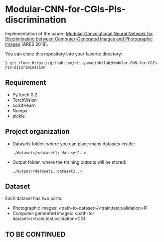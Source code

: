 # Modular-CNN-for-CGIs-PIs-discrimination

Implementation of the paper:  <a href="https://dl.acm.org/citation.cfm?id=3230863">Modular Convolutional Neural Network for Discriminating between Computer-Generated Images and Photographic Images</a> (ARES 2018).

You can clone this repository into your favorite directory:

    $ git clone https://github.com/nii-yamagishilab/Modular-CNN-for-CGIs-PIs-discrimination

## Requirement
- PyTorch 0.2
- TorchVision
- scikit-learn
- Numpy
- pickle

## Project organization
- Datasets folder, where you can place many datasets inside:

      ./datasets/<dataset1; dataset2..>
- Output folder, where the training outputs will be stored:

      ./output/<dataset1; dataset2..>
      
## Dataset
Each dataset has two parts:
- Photographic images: \<path-to-dataset\>/\<train;test;validation\>PI
- Computer-generated images: \<path-to-dataset\>/\<train;test;validation\>CGI

## TO BE CONTINUED

